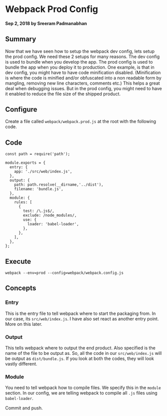# Webpack Prod Config

#### Sep 2, 2018 by Sreeram Padmanabhan

## Summary

Now that we have seen how to setup the webpack dev config, lets setup the prod config. We need these 2 setups for many reasons. The dev config is used to bundle when you develop the app. The prod config is used to bundle the app when you deploy it to production. One example, is that in dev config, you might have to have code minification disabled. (Minification is where the code is minified and/or obfuscated into a non readable form by mangling, removing new line characters, comments etc.) This helps a great deal when debugging issues. But in the prod config, you might need to have it enabled to reduce the file size of the shipped product.

## Configure

Create a file called `webpack/webpack.prod.js` at the root with the following code.

## Code

    const path = require('path');

    module.exports = {
      entry: {
        app: './src/web/index.js',
      },
      output: {
        path: path.resolve(__dirname,'../dist'),
        filename: 'bundle.js',
      },
      module: {
        rules: [
          {
            test: /\.js$/,
            exclude: /node_modules/,
            use: {
              loader: 'babel-loader',
            },
          },
        ],
      },
    };

## Execute
`webpack --env=prod --config=webpack/webpack.config.js`

## Concepts

### Entry

This is the entry file to tell webpack where to start the packaging from. In our case, its `src/web/index.js`. I have also set react as another entry point. More on this later.

### Output

This tells webpack where to output the end product. Also specified is the name of the file to be output as. So, all the code in our `src/web/index.js` will be output as `dist/bundle.js`. If you look at both the codes, they will look vastly different.

### Module

You need to tell webpack how to compile files. We specify this in the `module` section. In our config, we are telling webpack to compile all `.js` files using `babel-loader`.

Commit and push.
